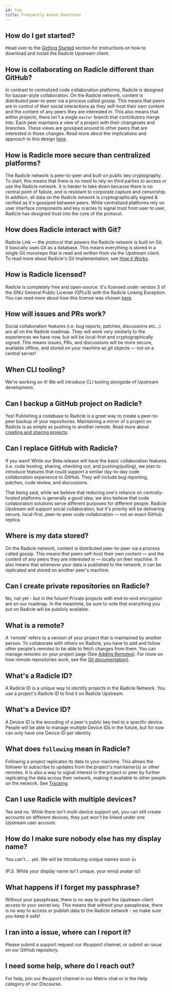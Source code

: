 ```yaml
---
id: faq
title: Frequently Asked Questions
---
```

## How do I get started?
Head over to the [Getting Started][gs] section for instructions on how to
download and install the Radicle Upstream client.

## How is collaborating on Radicle different than GitHub?
In contrast to centralized code collaboration platforms, Radicle is designed for
bazaar-style collaboration. On the Radicle network, content is distributed
peer-to-peer via a process called gossip. This means that peers are in control
of their social interactions as they self-host their own content and the content
of any peers they are interested in. This also means that within projects, there
isn't a single `master` branch that contributors merge into. Each peer maintains
a view of a project with their changesets and branches. These views are gossiped
around to other peers that are interested in those changes. Read more about the
implications and approach to this design [here][sm].

## How is Radicle more secure than centralized platforms?
The Radicle network is peer-to-peer and built on public key cryptography. To
start, this means that there is no need to rely on third parties to access or
use the Radicle network. It is harder to take down because there is no central
point of failure, and is resistant to corporate capture and censorship. In
addition, all data on the Radicle network is cryptographically signed & verified
as it's gossiped between peers. While centralized platforms rely on user
interface components and key oracles to signal trust from user to user, Radicle
has designed trust into the core of the protocol.

## How does Radicle interact with Git?
Radicle Link — the protocol that powers the Radicle network is built on Git. It
basically uses Git as a database. This means everything is stored in a single
Git monorepo that is read and written from via the Upstream client. To read more
about Radicle's Git Implementation, see [How it Works][hw].

## How is Radicle licensed?
Radicle is completely free and open-source. It's licensed under version 3 of the
GNU General Public License (GPLv3) with the Radicle Linking Exception. You can
read more about how this license was chosen [here][ls].

## How will issues and PRs work?
Social collaboration features (i.e. bug reports, patches, discussions etc...)
are all on the Radicle roadmap. They will work very similarly to the experiences
we have now, but will be local-first and cryptographically signed. This means
issues, PRs, and discussions will be more secure, available offline, and stored
on your machine as git objects — not on a central server!

## When CLI tooling?
We're working on it! We will introduce CLI tooling alongside of Upstream
development.

## Can I backup a GitHub project on Radicle?
Yes! Publishing a codebase to Radicle is a great way to create a peer-to-peer
backup of your repositories. Maintaining a mirror of a project on Radicle is as
simple as pushing to another remote. Read more about [creating and sharing
projects][cp].

## Can I replace GitHub with Radicle?
If you want! While our Beta release will have the basic collaboration features
(i.e. code hosting, sharing, checking out, and pushing/pulling), we plan to
introduce features that could support a similar day-to-day code collaboration
experience to GitHub. They will include bug reporting, patches, code review, and
discussions.

That being said, while we believe that reducing one's reliance on
centrally-hosted platforms is generally a good idea, we also believe that code
collaboration solutions serve different purposes for different people. Radicle
Upstream *will* support social collaboration, but it's priority will be
delivering secure, local-first, peer-to-peer code collaboration — not an exact
GitHub replica.

## Where is my data stored?
On the Radicle network, content is distributed peer-to-peer via a process called
gossip. This means that peers self-host their own content — and the content of
any peers they are interested in — locally on their machine. It also means that
whenever your data is published to the network, it can be replicated and stored
on another peer's machine.

## Can I create private repositories on Radicle?
No, not yet - but in the future! Private projects with end-to-end encryption are
on our roadmap. In the meantime, be sure to note that everything you put on
Radicle will be publicly available.

## What is a remote?
A 'remote' refers to a version of your project that is maintained by another
person. To collaborate with others on Radicle, you have to add and follow other
people's remotes to be able to fetch changes from them. You can manage remotes
on your project page (See [Adding Remotes][ar]). For more on how remote
repositories work, see the [Git documentation][mr]].

## What's a Radicle ID?
A Radicle ID is a unique way to identify projects in the Radicle
Network. You use a project's Radicle ID to find it on Radicle Upstream.

## What's a Device ID?
A Device ID is the encoding of a peer's public key tied to a specific device.
People will be able to manage multiple Device IDs in the future, but for now can
only have one Device ID per identity.

## What does `following` mean in Radicle?
Following a project replicates its data to your
machine. This allows the follower to subscribe to updates from the project's
maintainer(s) or other remotes. It is also a way to signal interest in the
project or peer by further replicating the data across their network, making it
available to other people on the network. See [Tracking][tr].

## Can I use Radicle with multiple devices?
Yes and no. While there isn't multi-device support yet, you can still create
accounts on different devices, they just won't be linked under one Upstream user
account.

## How do I make sure nobody else has my display name?
You can't.... yet. We will be introducing unique names soon 👍

(P.S. While your display name isn't unique, your emoji avatar is!)

## What happens if I forget my passphrase?
Without your passphrase, there is no way to grant the Upstream client access to
your secret key. This means that without your passphrase, there is no way to
access or publish data to the Radicle network - so make sure you keep it safe!

## I ran into a issue, where can I report it?
Please submit a support request our #support channel, or submit an issue on our
GitHub repository.

## I need some help, where do I reach out?
For help, join our #support channel in our Matrix chat or in the Help category
of our Discourse.


[ar]: using-radicle/pushing-and-pulling-changes.md#adding-remotes
[cp]: using-radicle/creating-and-sharing-projects.md
[gs]: getting-started.md
[hw]: how-it-works.md
[tr]: how-it-works.md/#tracking

[ls]: https://radicle.community/t/radicle-licensing-model/282/8
[mr]: https://git-scm.com/book/en/v2/Git-Basics-Working-with-Remotes
[sm]: https://radicle.community/
